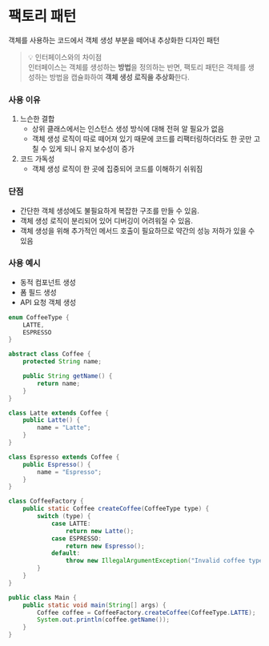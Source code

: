 # 팩토리 패턴
객체를 사용하는 코드에서 객체 생성 부분을 떼어내 추상화한 디자인 패턴

> 💡 인터페이스와의 차이점  
 인터페이스는 객체를 생성하는 **방법**을 정의하는 반면, 팩토리 패턴은 객체를 생성하는 방법을 캡슐화하여 **객체 생성 로직을 추상화**한다.

### 사용 이유
1. 느슨한 결합
    - 상위 클래스에서는 인스턴스 생성 방식에 대해 전혀 알 필요가 없음
    - 객체 생성 로직이 따로 떼어져 있기 때문에 코드를 리팩터링하더라도 한 곳만 고칠 수 있게 되니 유지 보수성이 증가
2. 코드 가독성
    - 객체 생성 로직이 한 곳에 집중되어 코드를 이해하기 쉬워짐

### 단점
- 간단한 객체 생성에도 불필요하게 복잡한 구조를 만들 수 있음.
- 객체 생성 로직이 분리되어 있어 디버깅이 어려워질 수 있음.
- 객체 생성을 위해 추가적인 메서드 호출이 필요하므로 약간의 성능 저하가 있을 수 있음

### 사용 예시
- 동적 컴포넌트 생성
- 폼 필드 생성
- API 요청 객체 생성

```java
enum CoffeeType {
    LATTE,
    ESPRESSO
}

abstract class Coffee {
    protected String name;

    public String getName() {
        return name;
    }
}

class Latte extends Coffee {
    public Latte() {
        name = "Latte";
    }
}

class Espresso extends Coffee {
    public Espresso() {
        name = "Espresso";
    }
}

class CoffeeFactory {
    public static Coffee createCoffee(CoffeeType type) {
        switch (type) {
            case LATTE:
                return new Latte();
            case ESPRESSO:
                return new Espresso();
            default:
                throw new IllegalArgumentException("Invalid coffee type");
        }
    }
}

public class Main {
    public static void main(String[] args) {
        Coffee coffee = CoffeeFactory.createCoffee(CoffeeType.LATTE);
        System.out.println(coffee.getName());
    }
}
```